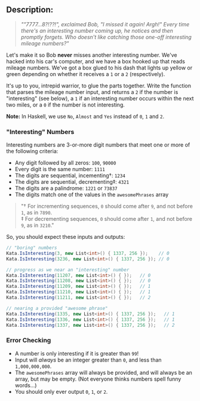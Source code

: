 ## Description:
>*""7777...8?!??!", exclaimed Bob, "I missed it again! Argh!" Every time there's an interesting number coming up, he notices and then promptly forgets. Who doesn't like catching those one-off interesting mileage numbers?"*

Let's make it so Bob **never** misses another interesting number. We've hacked into his car's computer, and we have a box hooked up that reads mileage numbers. We've got a box glued to his dash that lights up yellow or green depending on whether it receives a ```1``` or a ```2``` (respectively).

It's up to you, intrepid warrior, to glue the parts together. Write the function that parses the mileage number input, and returns a ```2``` if the number is "interesting" (see below), a ```1``` if an interesting number occurs within the next two miles, or a ```0``` if the number is not interesting.

**Note:** In Haskell, we use ```No```, ```Almost``` and ```Yes``` instead of ```0```, ```1``` and ```2```.

### "Interesting" Numbers
Interesting numbers are 3-or-more digit numbers that meet one or more of the following criteria:
- Any digit followed by all zeros: ```100```, ```90000```
- Every digit is the same number: ```1111```
- The digits are sequential, incementing†: ```1234```
- The digits are sequential, decrementing‡: ```4321```
- The digits are a palindrome: ```1221``` or ```73837```
- The digits match one of the values in the ```awesomePhrases``` array

>"† For incrementing sequences, ```0``` should come after ```9```, and not before ```1```, as in ```7890```.  
‡ For decrementing sequences, ```0``` should come after ```1```, and not before ```9```, as in ```3210```."

So, you should expect these inputs and outputs:
```C#
// "boring" numbers
Kata.IsInteresting(3, new List<int>() { 1337, 256 });    // 0
Kata.IsInteresting(3236, new List<int>() { 1337, 256 }); // 0

// progress as we near an "interesting" number
Kata.IsInteresting(11207, new List<int>() { });   // 0
Kata.IsInteresting(11208, new List<int>() { });   // 0
Kata.IsInteresting(11209, new List<int>() { });   // 1
Kata.IsInteresting(11210, new List<int>() { });   // 1
Kata.IsInteresting(11211, new List<int>() { });   // 2

// nearing a provided "awesome phrase"
Kata.IsInteresting(1335, new List<int>() { 1337, 256 });   // 1
Kata.IsInteresting(1336, new List<int>() { 1337, 256 });   // 1
Kata.IsInteresting(1337, new List<int>() { 1337, 256 });   // 2
```
### Error Checking
- A number is only interesting if it is greater than ```99```!
- Input will *always* be an integer greater than ```0```, and less than ```1,000,000,000```.
- The ```awesomePhrases``` array will always be provided, and will always be an array, but may be empty. (Not everyone thinks numbers spell funny words...)
- You should only ever output ```0```, ```1```, or ```2```.
